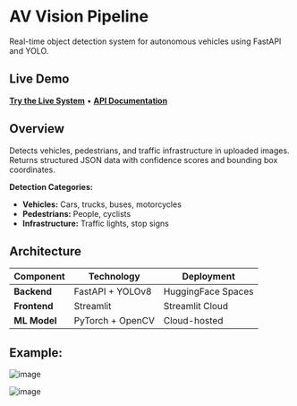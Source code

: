 # AV Vision Pipeline

Real-time object detection system for autonomous vehicles using FastAPI and YOLO.

## Live Demo

**[Try the Live System](https://av-vision-pipeline-8tecatavznrsstmabcuu8c.streamlit.app)** • **[API Documentation](https://andedam-av-vision-pipeline.hf.space/docs)**

## Overview

Detects vehicles, pedestrians, and traffic infrastructure in uploaded images. Returns structured JSON data with confidence scores and bounding box coordinates.

**Detection Categories:**
-  **Vehicles:** Cars, trucks, buses, motorcycles
-  **Pedestrians:** People, cyclists  
-  **Infrastructure:** Traffic lights, stop signs

## Architecture

| Component | Technology | Deployment |
|-----------|------------|------------|
| **Backend** | FastAPI + YOLOv8 | HuggingFace Spaces |
| **Frontend** | Streamlit | Streamlit Cloud |
| **ML Model** | PyTorch + OpenCV | Cloud-hosted |

## Example:
![image](https://github.com/user-attachments/assets/38be8506-b038-4693-8359-aec541fddbab)

![image](https://github.com/user-attachments/assets/5149d78c-8c23-4554-9a4a-6221f6091e3d)
